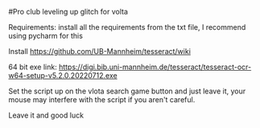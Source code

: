 #Pro club leveling up glitch for volta

Requirements: install all the requirements from the txt file, I recommend using pycharm for this

Install https://github.com/UB-Mannheim/tesseract/wiki 

64 bit exe link: https://digi.bib.uni-mannheim.de/tesseract/tesseract-ocr-w64-setup-v5.2.0.20220712.exe

Set the script up on the vlota search game button and just leave it, your mouse may interfere with the script if you 
aren't careful.

Leave it and good luck